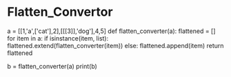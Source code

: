 # Flatten_Convertor
a = [[1,'a',['cat'],2],[[[3]],'dog'],4,5]
def flatten_converter(a):
    flattened = []
    for item in a:
        if isinstance(item, list):
            flattened.extend(flatten_converter(item))
        else:
            flattened.append(item)
    return flattened

b = flatten_converter(a)
print(b)

